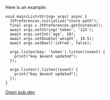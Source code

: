 Here is an example:

```
void main(List<String> args) async {
  JtPreferences.initialize("store path");
  final args = JtPreferences.getInstance();
  await args.setString('token', '123');
  await args.setInt('age', 18);
  await args.setDouble('weight', 18.5);
  await args.setBool('isFree', false);

  args.listen(key: 'token').listen((event) {
    print("key $event updated");
  });

  args.listen().listen((event) {
    print("key $event updated");
  });
}

```

[Open pub.dev](https://pub.dev/packages/jt_preferences)
